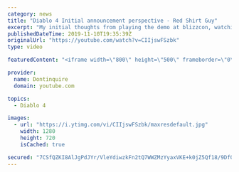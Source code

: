 ```yaml
---
category: news
title: "Diablo 4 Initial announcement perspective - Red Shirt Guy"
excerpt: "My initial thoughts from playing the demo at blizzcon, watching the developer interviews, and listening to the wacky Q&A from the systems and features panel."
publishedDateTime: 2019-11-10T19:35:39Z
originalUrl: "https://youtube.com/watch?v=CIIjswFSzbk"
type: video

featuredContent: "<iframe width=\"800\" height=\"500\" frameborder=\"0\" src=\"https://www.youtube.com/embed/CIIjswFSzbk\" allow=\"accelerometer; autoplay; encrypted-media; gyroscope; picture-in-picture\" allowfullscreen></iframe>"

provider:
  name: Dontinquire
  domain: youtube.com

topics:
  - Diablo 4

images:
  - url: "https://i.ytimg.com/vi/CIIjswFSzbk/maxresdefault.jpg"
    width: 1280
    height: 720
    isCached: true

secured: "7CSfQZKI8AlJgPdJYr/VleYdiwzkFn2tQ7WWZMzYyaxVKE+k0jZ5Qf18/9Df00fB82KtaWSXm8yAYWa+2SGlhP0yeXye2B6oz85mwMylZxGiiKnA05JiBFghq5Sp3sYK3WxTeTbm4U6zmLUwfggVCQgbbkCe5qxuWBt0tL98iXhcRGl3BiTll9UDup5upVVC3Q09qT6GbRGPzhRt3OcdTuzUlM0yPsdocvn9MJ2P5BHftikAMXYhLy4mzlYbfhLp0HAxxFxb/iCg5fWdMmImS1quNBGEddwhk4qkPi4uXTx4u0Ib2C/NBePFvhJLUugY7fTfmZqS8P/D5Wxq5tmVM+9XV+obTz2AMseJfcgu4GItSeOgiwyDkeA7YFEqngfDOCgYO1M1Iy4154rn3kRIUaBuHyFRc3Cw5Mn/uT2oc3onhloa0xmpD8T1fv/cYDX8;9JU5qYAbQW8CoLQXah9+NA=="
---
```


